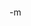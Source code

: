 <object width="425" height="350"><param name="movie" value="http://www.youtube.com/v/6Yx57U-Sivo"></param><param name="wmode" value="transparent"></param><embed src="http://www.youtube.com/v/6Yx57U-Sivo" type="application/x-shockwave-flash" wmode="transparent" width="425" height="350"></embed></object><br/>
-m